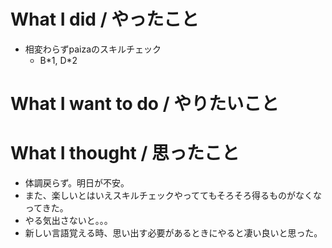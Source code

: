 # What I did / やったこと
- 相変わらずpaizaのスキルチェック
  - B\*1, D\*2

# What I want to do / やりたいこと

# What I thought / 思ったこと
- 体調戻らず。明日が不安。
- また、楽しいとはいえスキルチェックやっててもそろそろ得るものがなくなってきた。
- やる気出さないと。。。
- 新しい言語覚える時、思い出す必要があるときにやると凄い良いと思った。
